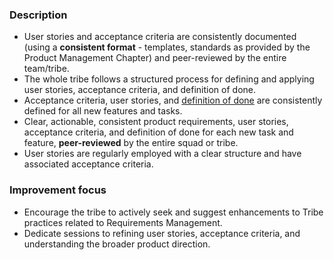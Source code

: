 ### Description

-   User stories and acceptance criteria are consistently documented (using a **consistent format** - templates, standards as provided by the Product Management Chapter) and peer-reviewed by the entire team/tribe.
-   The whole tribe follows a structured process for defining and applying user stories, acceptance criteria, and definition of done.
-   Acceptance criteria, user stories, and [definition of done](https://input-output.atlassian.net/wiki/spaces/CI/pages/3754524696/Definition+of+Done+DoD) are consistently defined for all new features and tasks.
-   Clear, actionable, consistent product requirements, user stories, acceptance criteria, and definition of done for each new task and feature, **peer-reviewed** by the entire squad or tribe.
-   User stories are regularly employed with a clear structure and have associated acceptance criteria.

### Improvement focus

-   Encourage the tribe to actively seek and suggest enhancements to Tribe practices related to Requirements Management.
-   Dedicate sessions to refining user stories, acceptance criteria, and understanding the broader product direction.

